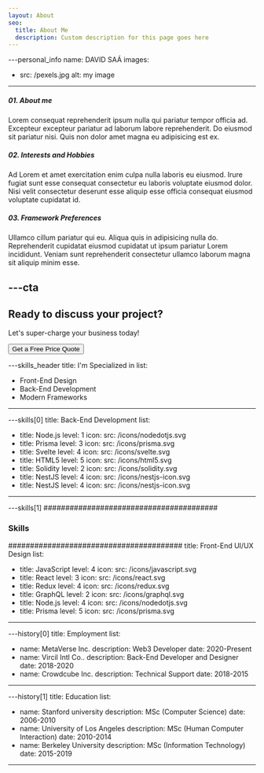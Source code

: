 ```yaml
---
layout: About
seo:
  title: About Me
  description: Custom description for this page goes here
---
```




---personal_info
name: DAVID SAÁ
images:
  - src: /pexels.jpg
    alt: my image
---
##### <span>01.</span> About me

Lorem consequat reprehenderit ipsum nulla qui pariatur tempor officia ad. Excepteur excepteur pariatur ad laborum labore reprehenderit. Do eiusmod sit pariatur nisi. Quis non dolor amet magna eu adipisicing est ex.

##### <span>02.</span> Interests and Hobbies

Ad Lorem et amet exercitation enim culpa nulla laboris eu eiusmod. Irure fugiat sunt esse consequat consectetur eu laboris voluptate eiusmod dolor. Nisi velit consectetur deserunt esse aliquip esse officia consequat eiusmod voluptate cupidatat id.

##### <span>03.</span> Framework Preferences

Ullamco cillum pariatur qui eu. Aliqua quis in adipisicing nulla do. Reprehenderit cupidatat eiusmod cupidatat ut ipsum pariatur Lorem incididunt. Veniam sunt reprehenderit consectetur ullamco laborum magna sit aliquip minim esse.



---cta
---
## Ready to discuss your project?

Let's super-charge your business today!

<Button href="/contact">
  Get a Free Price Quote
</Button>



---skills_header
title: I'm Specialized in
list:
  - Front-End Design
  - Back-End Development
  - Modern Frameworks
---



---skills[0]
title: Back-End Development
list:
  - title: Node.js
    level: 1
    icon:
      src: /icons/nodedotjs.svg
  - title: Prisma
    level: 3
    icon:
      src: /icons/prisma.svg
  - title: Svelte
    level: 4
    icon:
      src: /icons/svelte.svg
  - title: HTML5
    level: 5
    icon:
      src: /icons/html5.svg
  - title: Solidity
    level: 2
    icon:
      src: /icons/solidity.svg
  - title: NestJS
    level: 4
    icon:
      src: /icons/nestjs-icon.svg
  - title: NestJS
    level: 4
    icon:
      src: /icons/nestjs-icon.svg
---



---skills[1]
########################################
### Skills
########################################
title: Front-End UI/UX Design
list:
  - title: JavaScript
    level: 4
    icon:
      src: /icons/javascript.svg
  - title: React
    level: 3
    icon:
      src: /icons/react.svg
  - title: Redux
    level: 4
    icon:
      src: /icons/redux.svg
  - title: GraphQL
    level: 2
    icon:
      src: /icons/graphql.svg
  - title: Node.js
    level: 4
    icon:
      src: /icons/nodedotjs.svg
  - title: Prisma
    level: 5
    icon:
      src: /icons/prisma.svg
---



---history[0]
title: Employment
list:
  - name: MetaVerse Inc.
    description: Web3 Developer
    date: 2020-Present
  - name: Vircil Intl Co..
    description: Back-End Developer and Designer
    date: 2018-2020
  - name: Crowdcube Inc.
    description: Technical Support
    date: 2018-2015
---



---history[1]
title: Education
list:
  - name: Stanford university
    description: MSc (Computer Science)
    date: 2006-2010
  - name: University of Los Angeles
    description: MSc (Human Computer Interaction)
    date: 2010-2014
  - name: Berkeley University
    description: MSc (Information Technology)
    date: 2015-2019
---